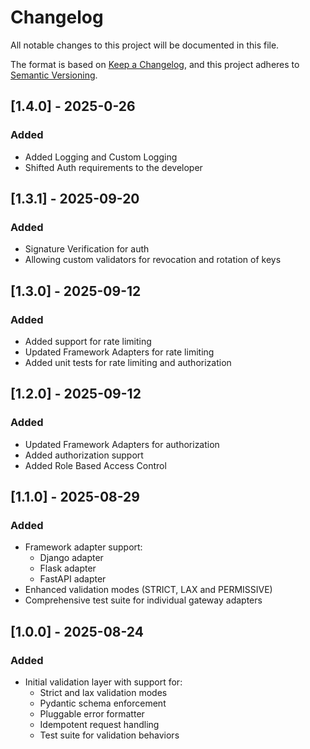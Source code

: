 # Changelog
All notable changes to this project will be documented in this file.

The format is based on [Keep a Changelog](https://keepachangelog.com/en/1.0.0/),
and this project adheres to [Semantic Versioning](https://semver.org/).

## [1.4.0] - 2025-0-26
### Added
- Added Logging and Custom Logging
- Shifted Auth requirements to the developer

## [1.3.1] - 2025-09-20
### Added
- Signature Verification for auth
- Allowing custom validators  for revocation and rotation of keys

## [1.3.0] - 2025-09-12
### Added
- Added support for rate limiting
- Updated Framework Adapters for rate limiting
- Added unit tests for rate limiting and authorization

## [1.2.0] - 2025-09-12
### Added
- Updated Framework Adapters for authorization
- Added authorization support
- Added Role Based Access Control

## [1.1.0] - 2025-08-29
### Added
- Framework adapter support:
  - Django adapter
  - Flask adapter  
  - FastAPI adapter
- Enhanced validation modes (STRICT, LAX and PERMISSIVE)
- Comprehensive test suite for individual gateway adapters

## [1.0.0] - 2025-08-24
### Added
- Initial validation layer with support for:
  - Strict and lax validation modes
  - Pydantic schema enforcement
  - Pluggable error formatter
  - Idempotent request handling
  - Test suite for validation behaviors